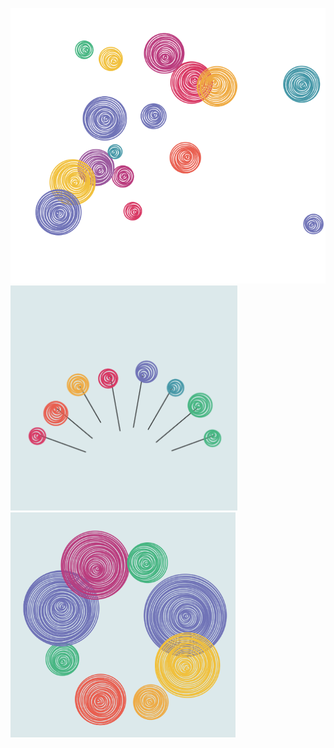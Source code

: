 ![](assets/bauble_scatter.png)
<img src="assets/bauble_fan.png" height="360">
<img src="assets/bauble_random_radial.png" height="360">
